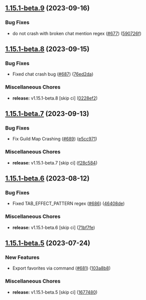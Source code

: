 ## [1.15.1-beta.9](https://github.com/Wynntils/Wynntils/compare/v1.15.1-beta.8...v1.15.1-beta.9) (2023-09-16)


### Bug Fixes

* do not crash with broken chat mention regex ([#677](https://github.com/Wynntils/Wynntils/issues/677)) ([590726f](https://github.com/Wynntils/Wynntils/commit/590726fde1758345a73e20c1126e52c24f4eade1))

## [1.15.1-beta.8](https://github.com/Wynntils/Wynntils/compare/v1.15.1-beta.7...v1.15.1-beta.8) (2023-09-15)


### Bug Fixes

* Fixed chat crash bug ([#687](https://github.com/Wynntils/Wynntils/issues/687)) ([76ed2da](https://github.com/Wynntils/Wynntils/commit/76ed2dab265bd032a62a3188cac5936832dc1d11))


### Miscellaneous Chores

* **release:** v1.15.1-beta.8 [skip ci] ([0228ef2](https://github.com/Wynntils/Wynntils/commit/0228ef25c7cfaa48ff2eccd5ad92f7b7c9c3b91e))

## [1.15.1-beta.7](https://github.com/Wynntils/Wynntils/compare/v1.15.1-beta.6...v1.15.1-beta.7) (2023-09-13)


### Bug Fixes

* Fix Guild Map Crashing ([#689](https://github.com/Wynntils/Wynntils/issues/689)) ([e5cc971](https://github.com/Wynntils/Wynntils/commit/e5cc9718dad93581000783c1a298862e6da91c99))


### Miscellaneous Chores

* **release:** v1.15.1-beta.7 [skip ci] ([f28c584](https://github.com/Wynntils/Wynntils/commit/f28c5843e805b5522fa0e449e4c9eb636cf799ba))

## [1.15.1-beta.6](https://github.com/Wynntils/Wynntils/compare/v1.15.1-beta.5...v1.15.1-beta.6) (2023-08-12)


### Bug Fixes

* Fixed TAB_EFFECT_PATTERN regex ([#686](https://github.com/Wynntils/Wynntils/issues/686)) ([46408de](https://github.com/Wynntils/Wynntils/commit/46408de7d589c2dc5ef6dcabe54eb4bfe27d39bf))


### Miscellaneous Chores

* **release:** v1.15.1-beta.6 [skip ci] ([71bf7fe](https://github.com/Wynntils/Wynntils/commit/71bf7fee9698345af1b61eb7f3b39c57b51fb497))

## [1.15.1-beta.5](https://github.com/Wynntils/Wynntils/compare/v1.15.1-beta.4...v1.15.1-beta.5) (2023-07-24)


### New Features

* Export favorites via command ([#681](https://github.com/Wynntils/Wynntils/issues/681)) ([103a8b8](https://github.com/Wynntils/Wynntils/commit/103a8b8614f27e8381c01599ca9d35ad68451193))


### Miscellaneous Chores

* **release:** v1.15.1-beta.5 [skip ci] ([1677480](https://github.com/Wynntils/Wynntils/commit/1677480cf1d047e1e131f11a5b9f56a052a110d9))


